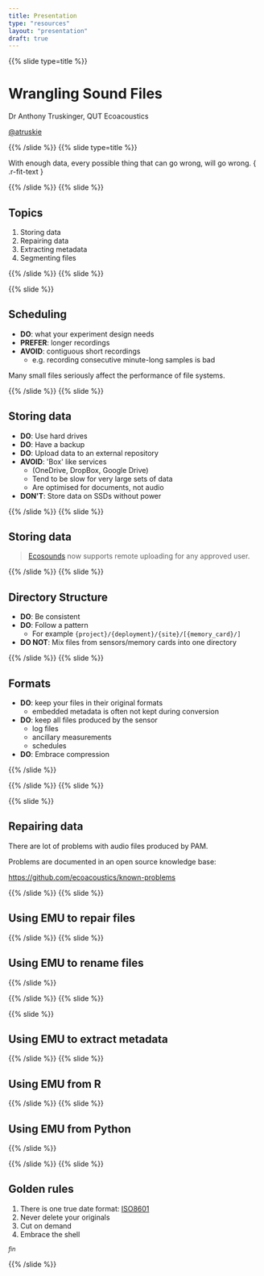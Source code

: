```yaml
---
title: Presentation
type: "resources"
layout: "presentation"
draft: true
---
```


{{% slide type=title %}}

# Wrangling Sound Files

Dr Anthony Truskinger, QUT Ecoacoustics

[@atruskie](https://twitter.com/atruskie)

{{% /slide %}}
{{% slide type=title  %}}

With enough data,
every possible thing that can go wrong,
will go wrong.
{ .r-fit-text }

{{% /slide %}}
{{% slide %}}

## Topics

1. Storing data
2. Repairing data
3. Extracting metadata
4. Segmenting files

{{% /slide %}}
{{% slide %}}

<!-- vertical slides -->

{{% slide %}}

## Scheduling

-   **DO**: what your experiment design needs
-   **PREFER**: longer recordings
-   **AVOID**: contiguous short recordings
    -   e.g. recording consecutive minute-long samples is bad

Many small files seriously affect the performance of file systems.

{{% /slide %}}
{{% slide %}}

## Storing data

-   **DO**: Use hard drives
-   **DO**: Have a backup
-   **DO**: Upload data to an external repository
-   **AVOID**: 'Box' like services
    -   (OneDrive, DropBox, Google Drive)
    -   Tend to be slow for very large sets of data
    -   Are optimised for documents, not audio
-   **DON'T**: Store data on SSDs without power

{{% /slide %}}
{{% slide %}}

## Storing data

> [Ecosounds](https://www.ecosounds.org/) now supports remote uploading for any approved user.

{{% /slide %}}
{{% slide %}}

## Directory Structure

-   **DO**: Be consistent
-   **DO**: Follow a pattern
    -   For example
        `{project}/{deployment}/{site}/[{memory_card}/]`
-   **DO NOT**: Mix files from sensors/memory cards into one directory

{{% /slide %}}
{{% slide %}}

## Formats

-   **DO**: keep your files in their original formats
    -   embedded metadata is often not kept during conversion
-   **DO**: keep all files produced by the sensor
    -   log files
    -   ancillary measurements
    -   schedules
-   **DO**: Embrace compression

{{% /slide %}}

<!-- end vertical slides -->

{{% /slide %}}
{{% slide %}}

<!-- vertical slides -->

{{% slide %}}

## Repairing data

There are lot of problems with audio files produced by PAM.

Problems are documented in an open source knowledge base:

<https://github.com/ecoacoustics/known-problems>

{{% /slide %}}
{{% slide %}}

## Using EMU to repair files

{{% /slide %}}
{{% slide %}}

## Using EMU to rename files

{{% /slide %}}

<!-- end vertical slides -->

{{% /slide %}}
{{% slide %}}

<!-- vertical slides -->

{{% slide %}}

## Using EMU to extract metadata

{{% /slide %}}
{{% slide %}}

## Using EMU from R

{{% /slide %}}
{{% slide %}}

## Using EMU from Python

{{% /slide %}}

<!-- end vertical slides -->

{{% /slide %}}
{{% slide %}}

## Golden rules

1. There is one true date format: [ISO8601](https://en.wikipedia.org/wiki/ISO_8601)
2. Never delete your originals
3. Cut on demand
4. Embrace the shell

<small>_fin_</small>

{{% /slide %}}
